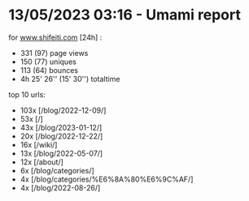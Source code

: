 # 13/05/2023 03:16 - Umami report
for www.shifeiti.com [24h] :

 - 331 (97) page views
 - 150 (77) uniques
 - 113 (64) bounces
 - 4h 25' 26'' (15' 30'') totaltime


top 10 urls:
 - 103x [/blog/2022-12-09/]
 - 53x [/]
 - 43x [/blog/2023-01-12/]
 - 20x [/blog/2022-12-22/]
 - 16x [/wiki/]
 - 13x [/blog/2022-05-07/]
 - 12x [/about/]
 - 6x [/blog/categories/]
 - 4x [/blog/categories/%E6%8A%80%E6%9C%AF/]
 - 4x [/blog/2022-08-26/]


